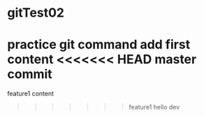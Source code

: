 # gitTest02
practice git command
add first content
<<<<<<< HEAD
master commit
=======
feature1 content
>>>>>>> feature1
hello dev
